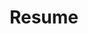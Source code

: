 ---
layout: resume
title: Resume
permalink: /resume/
description: >
  Hi, I'm Jashawna Lewis.
hide_description: true
sidebar: true
order: 6
left_column:
 - work
 - education
 - projects
 - publications
 - references
right_column:
 - languages
 - skills
 - interests
no_language_icons: false
no_skill_icons: false
buttons:
  print: false
  pdf: /assets/resume.pdf
  json: /assets/resume.json
---